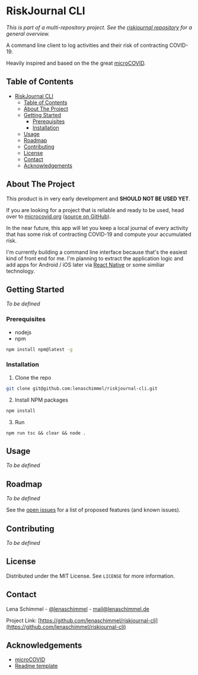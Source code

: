 <!-- PROJECT LOGO -->
# RiskJournal CLI
_This is part of a multi-repository project. See the [riskjournal repository](https://github.com/lenaschimmel/riskjournal) for a general overview._

A command line client to log activities and their risk of contracting COVID-19.<br/>

Heavily inspired and based on the the great [microCOVID](https://github.com/microcovid/microcovid).


<!-- TABLE OF CONTENTS -->
## Table of Contents

- [RiskJournal CLI](#riskjournal-cli)
  - [Table of Contents](#table-of-contents)
  - [About The Project](#about-the-project)
  - [Getting Started](#getting-started)
    - [Prerequisites](#prerequisites)
    - [Installation](#installation)
  - [Usage](#usage)
  - [Roadmap](#roadmap)
  - [Contributing](#contributing)
  - [License](#license)
  - [Contact](#contact)
  - [Acknowledgements](#acknowledgements)



<!-- ABOUT THE PROJECT -->
## About The Project

This product is in very early development and **SHOULD NOT BE USED YET**. 

If you are looking for a project that is reliable and ready to be used, head over to [microcovid.org](https://www.microcovid.org) ([source on GitHub](https://github.com/microcovid/microcovid)).

In the near future, this app will let you keep a local journal of every activity that has some risk of contracting COVID-19 and compute your accumulated risk.

I'm currently building a command line interface because that's the easiest kind of front end for me. I'm planning to extract the application logic and add apps for Android / iOS later via [React Native](https://reactnative.dev/) or some similiar technology.


<!-- GETTING STARTED -->
## Getting Started

_To be defined_

### Prerequisites

* nodejs
* npm
```sh
npm install npm@latest -g
```

### Installation

1. Clone the repo
```sh
git clone git@github.com:lenaschimmel/riskjournal-cli.git
```
2. Install NPM packages
```sh
npm install
```
3. Run
```JS
npm run tsc && clear && node .
```


<!-- USAGE EXAMPLES -->
## Usage

_To be defined_


<!-- ROADMAP -->
## Roadmap

_To be defined_

See the [open issues](https://github.com/lenaschimmel/riskjournal-cli/issues) for a list of proposed features (and known issues).



<!-- CONTRIBUTING -->
## Contributing

_To be defined_


<!-- LICENSE -->
## License

Distributed under the MIT License. See `LICENSE` for more information.



<!-- CONTACT -->
## Contact

Lena Schimmel - [@lenaschimmel](https://twitter.com/lenaschimmel) - mail@lenaschimmel.de

Project Link: [https://github.com/lenaschimmel/riskjournal-cli](https://github.com/lenaschimmel/riskjournal-cli)



<!-- ACKNOWLEDGEMENTS -->
## Acknowledgements
* [microCOVID](https://github.com/microcovid/microcovid)
* [Readme template](https://github.com/othneildrew/Best-README-Template)
